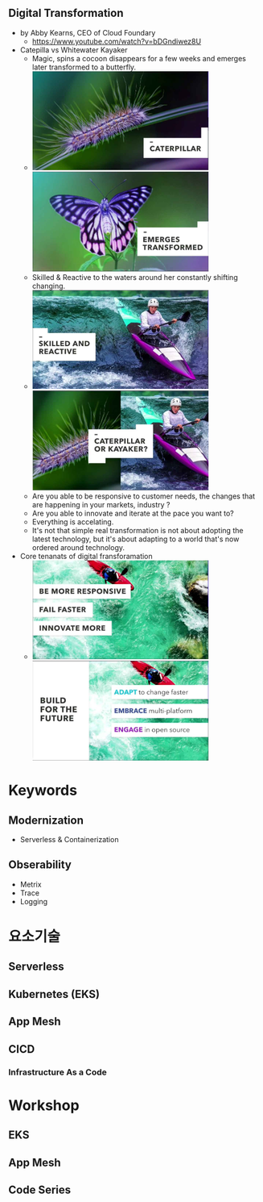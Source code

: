 ## Digital Transformation
- by Abby Kearns, CEO of Cloud Foundary
  - https://www.youtube.com/watch?v=bDGndiwez8U
- Catepilla vs Whitewater Kayaker
  - Magic, spins a cocoon disappears for a few weeks and emerges later transformed to a butterfly.
  - <img src="./images/image-001.jpg" width="350"><img src="./images/image-002.jpg" width="350">
  - Skilled & Reactive to the waters around her constantly shifting changing.
  - <img src="./images/image-003.jpg" width="350"><img src="./images/image-004.jpg" width="350">
  - Are you able to be responsive to customer needs, the changes that are happening in your markets, industry ? 
  - Are you able to innovate and iterate at the pace you want to?
  - Everything is accelating. 
  - It's not that simple real transformation is not about adopting the latest technology, but it's about adapting to a world that's now ordered around technology.
- Core tenanats of digital fransforamation
  - <img src="./images/image-005.jpg" width="350"><img src="./images/image-006.jpg" width="350">
    

# Keywords
## Modernization 
 - Serverless & Containerization 

## Obserability
 - Metrix
 - Trace
 - Logging


# 요소기술
## Serverless
## Kubernetes (EKS)
## App Mesh
## CICD
### Infrastructure As a Code


# Workshop
## EKS
## App Mesh
## Code Series